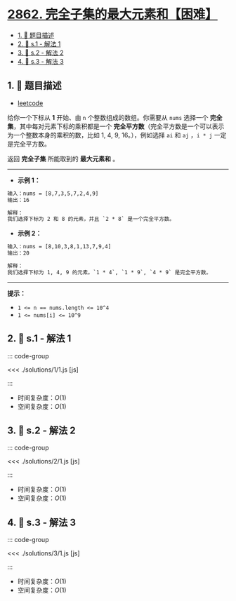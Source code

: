 # [2862. 完全子集的最大元素和【困难】](https://github.com/tnotesjs/TNotes.leetcode/tree/main/notes/2862.%20%E5%AE%8C%E5%85%A8%E5%AD%90%E9%9B%86%E7%9A%84%E6%9C%80%E5%A4%A7%E5%85%83%E7%B4%A0%E5%92%8C%E3%80%90%E5%9B%B0%E9%9A%BE%E3%80%91)

<!-- region:toc -->

- [1. 📝 题目描述](#1--题目描述)
- [2. 🎯 s.1 - 解法 1](#2--s1---解法-1)
- [3. 🎯 s.2 - 解法 2](#3--s2---解法-2)
- [4. 🎯 s.3 - 解法 3](#4--s3---解法-3)

<!-- endregion:toc -->

## 1. 📝 题目描述

- [leetcode](https://leetcode.cn/problems/maximum-element-sum-of-a-complete-subset-of-indices/)

给你一个下标从 **1** 开始、由 `n` 个整数组成的数组。你需要从 `nums` 选择一个 **完全集**，其中每对元素下标的乘积都是一个 **完全平方数**（完全平方数是一个可以表示为一个整数本身的乘积的数，比如 1, 4, 9, 16。），例如选择 `ai` 和 `aj` ，`i * j` 一定是完全平方数。

返回 **完全子集** 所能取到的 **最大元素和** 。

---

- **示例 1：**

```txt
输入：nums = [8,7,3,5,7,2,4,9]
输出：16

解释：
我们选择下标为 2 和 8 的元素，并且 `2 * 8` 是一个完全平方数。
```

- **示例 2：**

```txt
输入：nums = [8,10,3,8,1,13,7,9,4]
输出：20

解释：
我们选择下标为 1, 4, 9 的元素。`1 * 4`, `1 * 9`, `4 * 9` 是完全平方数。
```

---

**提示：**

- `1 <= n == nums.length <= 10^4`
- `1 <= nums[i] <= 10^9`

## 2. 🎯 s.1 - 解法 1

::: code-group

<<< ./solutions/1/1.js [js]

:::

- 时间复杂度：$O(1)$
- 空间复杂度：$O(1)$

## 3. 🎯 s.2 - 解法 2

::: code-group

<<< ./solutions/2/1.js [js]

:::

- 时间复杂度：$O(1)$
- 空间复杂度：$O(1)$

## 4. 🎯 s.3 - 解法 3

::: code-group

<<< ./solutions/3/1.js [js]

:::

- 时间复杂度：$O(1)$
- 空间复杂度：$O(1)$
